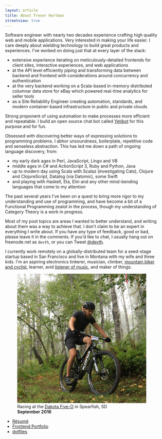 ```yaml
---
layout: article
title: About Trevor Hartman
streetview: true
---
```


Software engineer with nearly two decades experience crafting high quality web
and mobile applications. Very interested in making your life easier. I care
deeply about wielding technology to build great products and experiences. I've
worked on doing just that at every layer of the stack:

- extensive experience iterating on meticulously-detailed frontends for client
  sites, interactive experiences, and web applications
- at the API level efficiently piping and transforming data between backend and
  frontend with considerations around concurrency and authentication
- at the very backend working on a Scala-based in-memory distributed columnar
  data store for eBay which powered real-time analytics for seller tools
- as a Site Reliability Engineer creating automation, standards, and
  modern container-based infrastructure in public and private clouds

Strong proponent of using automation to make processes more efficient and
repeatable. I build an open source chat bot called
[Yetibot](https://github.com/devth/yetibot) for this purpose and for fun.

Obsessed with discovering better ways of expressing solutions to programming
problems. I abhor unsoundness, boilerplate, repetitive code and senseless
abstraction. This has led me down a path of ongoing language discovery, from:

- my early dark ages in Perl, JavaScript, Lingo and VB
- middle ages in C# and ActionScript 3, Ruby and Python, Java
- up to modern day using Scala with Scalaz (investigating Cats), Clojure and
  ClojureScript, Datalog (via Datomic), some Swift
- and playing with Haskell, Eta, Elm and any other mind-bending languages that
  come to my attention

The past several years I've been on a quest to bring more rigor to my
understanding and use of programming, and have become a bit of a Functional
Programming zealot in the process, though my understanding of Category Theory is
a work in progress.

Most of my post topics are areas I wanted to better understand, and writing
about them was a way to achieve that. I don't claim to be an expert in
everything I write about. If you have any type of feedback, good or bad, please
leave it in the comments. If you'd like to chat, I usually hang out on
freenode.net as `devth`, or you can Tweet [@devth](https://twitter.com/devth).

I currently work remotely on a globally-distributed team for a seed-stage
startup based in San Francisco and live in Montana with my wife and three kids.
I'm an aspiring electronics tinkerer, musician, climber, [mountain biker and
cyclist](https://www.strava.com/athletes/devth), learner, avid [listener of
music](https://www.last.fm/user/trevorhartman), and maker of things.

<figure>
  <img src="/images/dakota-50.jpg" alt="Dakota 50" />
  <figcaption>
    Racing at the <a href="http://www.dakotafiveo.com/">Dakota Five-O</a> in
    Spearfish, SD<br>
    <strong>September 2016</strong>
  </figcaption>
</figure>

- [Résumé](Trevor-Hartman-resume.pdf)
- [Frontend Portfolio](http://cargocollective.com/devth)
- [dotfiles](https://github.com/devth/dotfiles)
